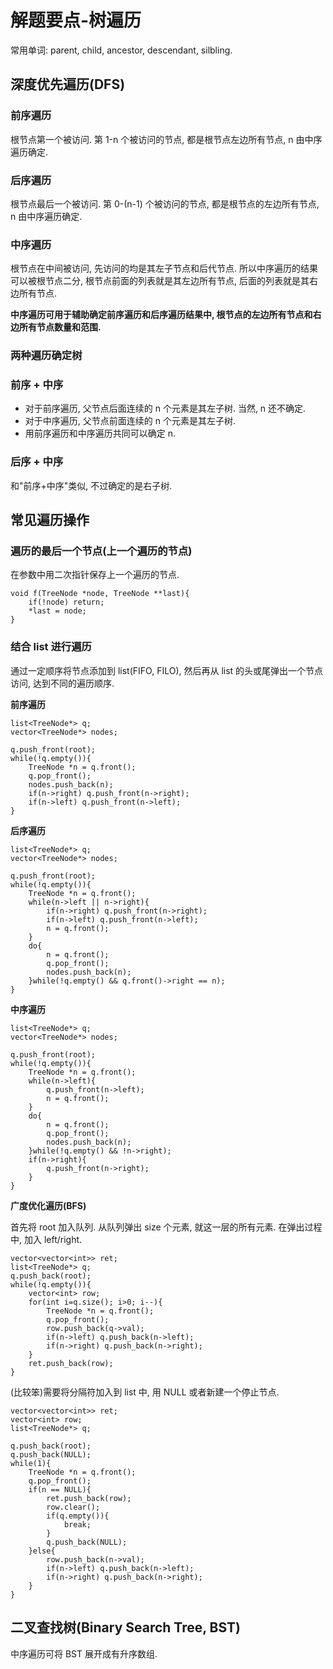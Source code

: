 # 解题要点-树遍历

常用单词: parent, child, ancestor, descendant, silbling.

## 深度优先遍历(DFS)

### 前序遍历

根节点第一个被访问. 第 1-n 个被访问的节点, 都是根节点左边所有节点, n 由中序遍历确定.

### 后序遍历

根节点最后一个被访问. 第 0-(n-1) 个被访问的节点, 都是根节点的左边所有节点, n 由中序遍历确定.

### 中序遍历

根节点在中间被访问, 先访问的均是其左子节点和后代节点. 所以中序遍历的结果可以被根节点二分, 根节点前面的列表就是其左边所有节点, 后面的列表就是其右边所有节点.

**中序遍历可用于辅助确定前序遍历和后序遍历结果中, 根节点的左边所有节点和右边所有节点数量和范围.**

### 两种遍历确定树

### 前序 + 中序

* 对于前序遍历, 父节点后面连续的 n 个元素是其左子树. 当然, n 还不确定.
* 对于中序遍历, 父节点前面连续的 n 个元素是其左子树.
* 用前序遍历和中序遍历共同可以确定 n.

### 后序 + 中序

和"前序+中序"类似, 不过确定的是右子树.

## 常见遍历操作

### 遍历的最后一个节点(上一个遍历的节点)

在参数中用二次指针保存上一个遍历的节点.

	void f(TreeNode *node, TreeNode **last){
		if(!node) return;
		*last = node;
	}

### 结合 list 进行遍历

通过一定顺序将节点添加到 list(FIFO, FILO), 然后再从 list 的头或尾弹出一个节点访问, 达到不同的遍历顺序.

**前序遍历**

    list<TreeNode*> q;
	vector<TreeNode*> nodes;
	
	q.push_front(root);
	while(!q.empty()){
		TreeNode *n = q.front();
		q.pop_front();
		nodes.push_back(n);
		if(n->right) q.push_front(n->right);
		if(n->left) q.push_front(n->left);
	}

**后序遍历**

    list<TreeNode*> q;
	vector<TreeNode*> nodes;
	
	q.push_front(root);
	while(!q.empty()){
		TreeNode *n = q.front();
		while(n->left || n->right){
			if(n->right) q.push_front(n->right);
			if(n->left) q.push_front(n->left);
			n = q.front();
		}
		do{
			n = q.front();
			q.pop_front();
			nodes.push_back(n);
		}while(!q.empty() && q.front()->right == n);	
	}

**中序遍历**

	list<TreeNode*> q;
	vector<TreeNode*> nodes;
	
	q.push_front(root);
	while(!q.empty()){
		TreeNode *n = q.front();
		while(n->left){
			q.push_front(n->left);
			n = q.front();
		}
		do{
			n = q.front();
			q.pop_front();
			nodes.push_back(n);
		}while(!q.empty() && !n->right);
		if(n->right){
			q.push_front(n->right);
		}
	}

**广度优化遍历(BFS)**

首先将 root 加入队列. 从队列弹出 size 个元素, 就这一层的所有元素. 在弹出过程中, 加入 left/right.

    vector<vector<int>> ret;
	list<TreeNode*> q;
	q.push_back(root);
	while(!q.empty()){
		vector<int> row;
		for(int i=q.size(); i>0; i--){
			TreeNode *n = q.front();
			q.pop_front();
			row.push_back(q->val);
			if(n->left) q.push_back(n->left);
			if(n->right) q.push_back(n->right);
		}
		ret.push_back(row);
	}

(比较笨)需要将分隔符加入到 list 中, 用 NULL 或者新建一个停止节点.

	vector<vector<int>> ret;
	vector<int> row;
	list<TreeNode*> q;
	
	q.push_back(root);
	q.push_back(NULL);
	while(1){
		TreeNode *n = q.front();
		q.pop_front();
		if(n == NULL){
			ret.push_back(row);
			row.clear();
			if(q.empty()){
				break;
			}
			q.push_back(NULL);
		}else{
			row.push_back(n->val);
			if(n->left) q.push_back(n->left);
			if(n->right) q.push_back(n->right);
		}
	}

## 二叉查找树(Binary Search Tree, BST)

中序遍历可将 BST 展开成有升序数组.

